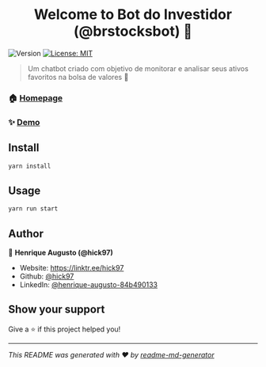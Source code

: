 <h1 align="center">Welcome to Bot do Investidor (@brstocksbot) 👋</h1>
<p>
  <img alt="Version" src="https://img.shields.io/badge/version-1.0.0-blue.svg?cacheSeconds=2592000" />
  <a href="#" target="_blank">
    <img alt="License: MIT" src="https://img.shields.io/badge/License-MIT-yellow.svg" />
  </a>
</p>

> Um chatbot criado com objetivo de monitorar e analisar seus ativos favoritos na bolsa de valores 🤖

### 🏠 [Homepage](https://t.me/brstocksbot)

### ✨ [Demo](https://t.me/brstocksbot)

## Install

```sh
yarn install
```

## Usage

```sh
yarn run start
```

## Author

👤 **Henrique Augusto (@hick97)**

* Website: https://linktr.ee/hick97
* Github: [@hick97](https://github.com/hick97)
* LinkedIn: [@henrique-augusto-84b490133](https://linkedin.com/in/henrique-augusto-84b490133)

## Show your support

Give a ⭐️ if this project helped you!

***
_This README was generated with ❤️ by [readme-md-generator](https://github.com/kefranabg/readme-md-generator)_